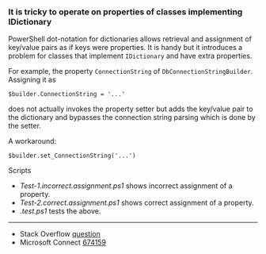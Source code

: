 
### It is tricky to operate on properties of classes implementing IDictionary

PowerShell dot-notation for dictionaries allows retrieval and assignment of
key/value pairs as if keys were properties. It is handy but it introduces a
problem for classes that implement `IDictionary` and have extra properties.

For example, the property `ConnectionString` of `DbConnectionStringBuilder`.
Assigning it as

    $builder.ConnectionString = '...'

does not actually invokes the property setter but adds the key/value pair to
the dictionary and bypasses the connection string parsing which is done by the
setter.

A workaround:

    $builder.set_ConnectionString('...')

Scripts

- *Test-1.incorrect.assignment.ps1* shows incorrect assignment of a property.
- *Test-2.correct.assignment.ps1* shows correct assignment of a property.
- *.test.ps1* tests the above.

---

- Stack Overflow [question](http://stackoverflow.com/q/6237708/323582)
- Microsoft Connect [674159](https://connect.microsoft.com/PowerShell/Feedback/Details/674159)
